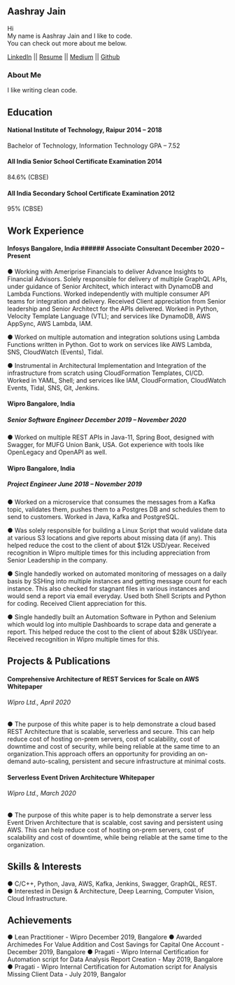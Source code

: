## Aashray Jain

Hi  
My name is Aashray Jain and I like to code.  
You can check out more about me below.  

[LinkedIn](https://www.linkedin.com/in/aashray-jain/) || 
[Resume](https://github.com/aashray18521/resume/raw/gh-pages/Aashray%20Jain%20Resume.pdf) || 
[Medium](aashray18521.medium.com) || 
[Github](https://github.com/aashray18521) 

### About Me

I like writing clean code.  

## Education
#### National Institute of Technology, Raipur 2014 – 2018
Bachelor of Technology, Information Technology 
GPA – 7.52  

#### All India Senior School Certificate Examination 2014
84.6% (CBSE)  

#### All India Secondary School Certificate Examination 2012
95% (CBSE)  

## Work Experience  
#### Infosys Bangalore, India  ###### Associate Consultant December 2020 – Present  
● Working with Ameriprise Financials to deliver Advance Insights to Financial Advisors. Solely responsible for
delivery of multiple GraphQL APIs, under guidance of Senior Architect, which interact with DynamoDB and
Lambda Functions. Worked independently with multiple consumer API teams for integration and delivery.
Received Client appreciation from Senior leadership and Senior Architect for the APIs delivered. Worked in
Python, Velocity Template Language (VTL); and services like DynamoDB, AWS AppSync, AWS Lambda,
IAM.  

● Worked on multiple automation and integration solutions using Lambda Functions written in Python. Got to
work on services like AWS Lambda, SNS, CloudWatch (Events), Tidal.  

● Instrumental in Architectural Implementation and Integration of the infrastructure from scratch using
CloudFormation Templates, CI/CD. Worked in YAML, Shell; and services like IAM, CloudFormation,
CloudWatch Events, Tidal, SNS, Git, Jenkins.  

#### Wipro Bangalore, India
##### Senior Software Engineer December 2019 – November 2020
● Worked on multiple REST APIs in Java-11, Spring Boot, designed with Swagger, for MUFG Union Bank,
USA. Got experience with tools like OpenLegacy and OpenAPI as well.  

#### Wipro Bangalore, India
##### Project Engineer June 2018 – November 2019  
● Worked on a microservice that consumes the messages from a Kafka topic, validates them, pushes them
to a Postgres DB and schedules them to send to customers. Worked in Java, Kafka and PostgreSQL.  

● Was solely responsible for building a Linux Script that would validate data at various S3 locations and give
reports about missing data (if any). This helped reduce the cost to the client of about $12k USD/year.
Received recognition in Wipro multiple times for this including appreciation from Senior Leadership in the
company.  

● Single handedly worked on automated monitoring of messages on a daily basis by SSHing into multiple
instances and getting message count for each instance. This also checked for stagnant files in various
instances and would send a report via email everyday. Used both Shell Scripts and Python for coding.
Received Client appreciation for this.  

● Single handedly built an Automation Software in Python and Selenium which would log into multiple
Dashboards to scrape data and generate a report. This helped reduce the cost to the client of about $28k
USD/year. Received recognition in Wipro multiple times for this.  

## Projects & Publications
#### Comprehensive Architecture of REST Services for Scale on AWS Whitepaper
###### Wipro Ltd., April 2020
● The purpose of this white paper is to help demonstrate a cloud based REST Architecture that is scalable,
serverless and secure. This can help reduce cost of hosting on-prem servers, cost of scalability, cost of
downtime and cost of security, while being reliable at the same time to an organization.This approach
offers an opportunity for providing an on-demand auto-scaling, persistent and secure infrastructure at
minimal costs.  

#### Serverless Event Driven Architecture Whitepaper
###### Wipro Ltd., March 2020  
● The purpose of this white paper is to help demonstrate a server less Event Driven Architecture that is
scalable, cost saving and persistent using AWS. This can help reduce cost of hosting on-prem servers,
cost of scalability and cost of downtime, while being reliable at the same time to the organization.  

## Skills & Interests  
● C/C++, Python, Java, AWS, Kafka, Jenkins, Swagger, GraphQL, REST.  
● Interested in Design & Architecture, Deep Learning, Computer Vision, Cloud Infrastructure.  

## Achievements
● Lean Practitioner -  Wipro December 2019, Bangalore
● Awarded Archimedes For Value Addition and Cost Savings for Capital One Account - December 2019, Bangalore
● Pragati - Wipro Internal Certification for Automation script for Data Analysis Report Creation - May 2019, Bangalore
● Pragati - Wipro Internal Certification for Automation script for Analysis Missing Client Data - July 2019, Bangalor

<!-- ```markdown
Syntax highlighted code block

# Header 1
## Header 2
### Header 3

- Bulleted
- List

1. Numbered
2. List

**Bold** and _Italic_ and `Code` text

[Link](url) and ![Image](src)
```

For more details see [GitHub Flavored Markdown](https://guides.github.com/features/mastering-markdown/).

### Jekyll Themes

Your Pages site will use the layout and styles from the Jekyll theme you have selected in your [repository settings](https://github.com/aashray18521/resume/settings/pages). The name of this theme is saved in the Jekyll `_config.yml` configuration file.

### Support or Contact

Having trouble with Pages? Check out our [documentation](https://docs.github.com/categories/github-pages-basics/) or [contact support](https://support.github.com/contact) and we’ll help you sort it out. -->
